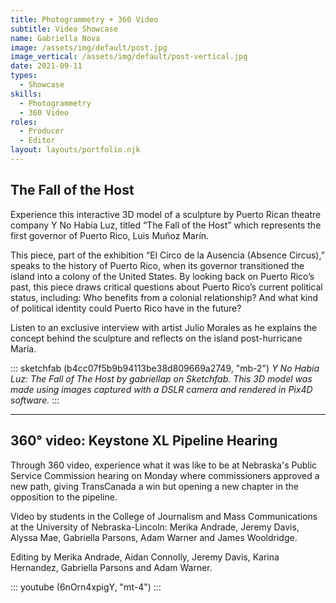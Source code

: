 ```yaml
---
title: Photogrammetry + 360 Video
subtitle: Video Showcase
name: Gabriella Nova
image: /assets/img/default/post.jpg
image_vertical: /assets/img/default/post-vertical.jpg
date: 2021-09-11
types:
  - Showcase
skills:
  - Photogrammetry
  - 360 Video
roles:
  - Producer
  - Editor
layout: layouts/portfolio.njk
---
```


<div class="grid-center sm:grid-center md:col-start-1 md:col-end-3">

## The Fall of the Host

Experience this interactive 3D model of a sculpture by Puerto Rican theatre company Y No Había Luz, titled “The Fall of the Host” which represents the first governor of Puerto Rico, Luis Muñoz Marín.

This piece, part of the exhibition “El Circo de la Ausencia (Absence Circus),” speaks to the history of Puerto Rico, when its governor transitioned the island into a colony of the United States. By looking back on Puerto Rico’s past, this piece draws critical questions about Puerto Rico’s current political status, including: Who benefits from a colonial relationship? And what kind of political identity could Puerto Rico have in the future?

Listen to an exclusive interview with artist Julio Morales as he explains the concept behind the sculpture and reflects on the island post-hurricane María. 

</div>

<div class="grid-center sm:grid-center md:grid-center md:col-start-3 md:col-end-5">

::: sketchfab (b4cc07f5b9b94113be38d809669a2749, "mb-2")
  <cite class="text-xs inline-block leading-normal text-xs">Y No Había Luz: The Fall of The Host by gabriellap on Sketchfab. This 3D model was made using images captured with a DSLR camera and rendered in Pix4D software.</cite>
:::

</div>

<hr class="grid-center sm:grid-center md:grid-center bg-gray-0" />

<div class="grid-center sm:grid-center md:col-start-3 md:col-end-5">

## 360° video: Keystone XL Pipeline Hearing 

Through 360 video, experience what it was like to be at Nebraska's Public Service Commission hearing on Monday where commissioners approved a new path, giving TransCanada a win but opening a new chapter in the opposition to the pipeline. 

Video by students in the College of Journalism and Mass Communications at the University of Nebraska-Lincoln: Merika Andrade, Jeremy Davis, Alyssa Mae, Gabriella Parsons, Adam Warner and James Wooldridge. 

Editing by Merika Andrade, Aidan Connolly, Jeremy Davis, Karina Hernandez, Gabriella Parsons and Adam Warner.

</div>

<div class="grid-center sm:grid-center md:grid-center md:col-start-1 md:col-end-3 md:row-start-3">

::: youtube (6nOrn4xpigY, "mt-4") :::

</div>